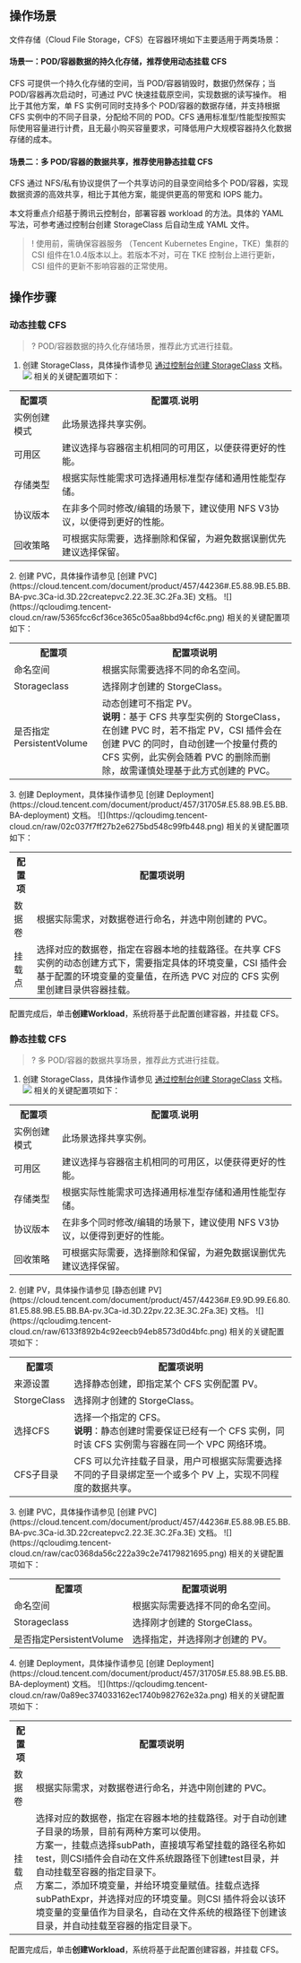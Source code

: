 ## 操作场景

文件存储（Cloud File Storage，CFS）在容器环境如下主要适用于两类场景：

#### 场景一：POD/容器数据的持久化存储，推荐使用动态挂载 CFS

CFS 可提供一个持久化存储的空间，当 POD/容器销毁时，数据仍然保存；当 POD/容器再次启动时，可通过 PVC 快速挂载原空间，实现数据的读写操作。
相比于其他方案，单 FS 实例可同时支持多个 POD/容器的数据存储，并支持根据 CFS 实例中的不同子目录，分配给不同的 POD。CFS 通用标准型/性能型按照实际使用容量进行计费，且无最小购买容量要求，可降低用户大规模容器持久化数据存储的成本。

#### 场景二：多 POD/容器的数据共享，推荐使用静态挂载 CFS

CFS 通过 NFS/私有协议提供了一个共享访问的目录空间给多个 POD/容器，实现数据资源的高效共享，相比于其他方案，能提供更高的带宽和 IOPS 能力。

本文将重点介绍基于腾讯云控制台，部署容器 workload 的方法。具体的 YAML 写法，可参考通过控制台创建 StorageClass 后自动生成 YAML 文件。

>! 使用前，需确保容器服务 （Tencent Kubernetes Engine，TKE）集群的 CSI 组件在1.0.4版本以上。若版本不对，可在 TKE 控制台上进行更新，CSI 组件的更新不影响容器的正常使用。
>

## 操作步骤

### 动态挂载 CFS

>? POD/容器数据的持久化存储场景，推荐此方式进行挂载。
>

1. 创建 StorageClass，具体操作请参见 [通过控制台创建 StorageClass](https://cloud.tencent.com/document/product/457/44235#.E6.8E.A7.E5.88.B6.E5.8F.B0.E6.93.8D.E4.BD.9C.E6.8C.87.E5.BC.95) 文档。
![](https://qcloudimg.tencent-cloud.cn/raw/9df2dac9bc3c053599b610bf7c0e28d7.png)
相关的关键配置项如下：
<table>
	<tr><th>配置项</th><th>配置项.说明</th></tr>
	<tr><td>实例创建模式</td><td>此场景选择共享实例。</td></tr>
	<tr><td>可用区</td><td>建议选择与容器宿主机相同的可用区，以便获得更好的性能。</td></tr>
	<tr><td>存储类型</td><td>根据实际性能需求可选择通用标准型存储和通用性能型存储。</td></tr>
	<tr><td>协议版本</td><td>在非多个同时修改/编辑的场景下，建议使用 NFS V3协议，以便得到更好的性能。</td></tr>
	<tr><td>回收策略</td><td>可根据实际需要，选择删除和保留，为避免数据误删优先建议选择保留。</td></tr>
</table>
2. 创建 PVC，具体操作请参见 [创建 PVC](https://cloud.tencent.com/document/product/457/44236#.E5.88.9B.E5.BB.BA-pvc.3Ca-id.3D.22createpvc2.22.3E.3C.2Fa.3E) 文档。
![](https://qcloudimg.tencent-cloud.cn/raw/5365fcc6cf36ce365c05aa8bbd94cf6c.png)
相关的关键配置项如下：
<table>
	<tr><th>配置项</th><th>配置项说明</th></tr>
	<tr><td>命名空间</td><td>根据实际需要选择不同的命名空间。</td></tr>
	<tr><td>Storageclass</td><td>选择刚才创建的 StorgeClass。</td></tr>
	<tr><td>是否指定PersistentVolume</td><td>动态创建可不指定 PV。</br><b>说明</b>：基于 CFS 共享型实例的 StorgeClass，在创建 PVC 时，若不指定 PV，CSI 插件会在创建 PVC 的同时，自动创建一个按量付费的 CFS 实例，此实例会随着 PVC 的删除而删除，故需谨慎处理基于此方式创建的 PVC。</td></tr>
</table>
3. 创建 Deployment，具体操作请参见 [创建 Deployment](https://cloud.tencent.com/document/product/457/31705#.E5.88.9B.E5.BB.BA-deployment) 文档。
![](https://qcloudimg.tencent-cloud.cn/raw/02c037f7ff27b2e6275bd548c99fb448.png)
相关的关键配置项如下：
<table>
	<tr><th>配置项</th><th>配置项说明</th></tr>
	<tr><td>数据卷</td><td>根据实际需求，对数据卷进行命名，并选中刚创建的 PVC。</td></tr>
	<tr><td>挂载点</td><td>选择对应的数据卷，指定在容器本地的挂载路径。在共享 CFS 实例的动态创建方式下，需要指定具体的环境变量，CSI 插件会基于配置的环境变量的变量值，在所选 PVC 对应的 CFS 实例里创建目录供容器挂载。</td></tr>
</table>
配置完成后，单击<b>创建Workload</b>，系统将基于此配置创建容器，并挂载 CFS。


### 静态挂载 CFS

>? 多 POD/容器的数据共享场景，推荐此方式进行挂载。
>

1. 创建 StorageClass，具体操作请参见 [通过控制台创建 StorageClass](https://cloud.tencent.com/document/product/457/44235#.E6.8E.A7.E5.88.B6.E5.8F.B0.E6.93.8D.E4.BD.9C.E6.8C.87.E5.BC.95) 文档。
![](https://qcloudimg.tencent-cloud.cn/raw/9df2dac9bc3c053599b610bf7c0e28d7.png)
相关的关键配置项如下：
<table>
	<tr><th>配置项</th><th>配置项.说明</th></tr>
	<tr><td>实例创建模式</td><td>此场景选择共享实例。</td></tr>
	<tr><td>可用区</td><td>建议选择与容器宿主机相同的可用区，以便获得更好的性能。</td></tr>
	<tr><td>存储类型</td><td>根据实际性能需求可选择通用标准型存储和通用性能型存储。</td></tr>
	<tr><td>协议版本</td><td>在非多个同时修改/编辑的场景下，建议使用 NFS V3协议，以便得到更好的性能。</td></tr>
	<tr><td>回收策略</td><td>可根据实际需要，选择删除和保留，为避免数据误删优先建议选择保留。</td></tr>
</table>
2. 创建 PV，具体操作请参见 [静态创建 PV](https://cloud.tencent.com/document/product/457/44236#.E9.9D.99.E6.80.81.E5.88.9B.E5.BB.BA-pv.3Ca-id.3D.22pv.22.3E.3C.2Fa.3E) 文档。
![](https://qcloudimg.tencent-cloud.cn/raw/6133f892b4c92eecb94eb8573d0d4bfc.png)
相关的关键配置项如下：
<table>
	<tr><th>配置项</th><th>配置项说明</th></tr>
	<tr><td>来源设置</td><td>选择静态创建，即指定某个 CFS 实例配置 PV。</td></tr>
	<tr><td>StorgeClass</td><td>选择刚才创建的 StorgeClass。</td></tr>
	<tr><td>选择CFS</td><td>选择一个指定的 CFS。</br><b>说明</b>：静态创建时需要保证已经有一个 CFS 实例，同时该 CFS 实例需与容器在同一个 VPC 网络环境。</td></tr>
	<tr><td>CFS子目录</td><td>CFS 可以允许挂载子目录，用户可根据实际需要选择不同的子目录绑定至一个或多个 PV 上，实现不同程度的数据共享。</td></tr>
</table>
3. 创建 PVC，具体操作请参见 [创建 PVC](https://cloud.tencent.com/document/product/457/44236#.E5.88.9B.E5.BB.BA-pvc.3Ca-id.3D.22createpvc2.22.3E.3C.2Fa.3E) 文档。
![](https://qcloudimg.tencent-cloud.cn/raw/cac0368da56c222a39c2e74179821695.png)
相关的关键配置项如下：
<table>
	<tr><th>配置项</th><th>配置项说明</th></tr>
	<tr><td>命名空间</td><td>根据实际需要选择不同的命名空间。</td></tr>
	<tr><td>Storageclass</td><td>选择刚才创建的 StorgeClass。</td></tr>
	<tr><td>是否指定PersistentVolume</td><td>选择指定，并选择刚才创建的 PV。</td></tr>
</table>
4. 创建 Deployment，具体操作请参见 [创建 Deployment](https://cloud.tencent.com/document/product/457/31705#.E5.88.9B.E5.BB.BA-deployment) 文档。
![](https://qcloudimg.tencent-cloud.cn/raw/0a89ec374033162ec1740b982762e32a.png)
相关的关键配置项如下：
<table>
	<tr><th>配置项</th><th>配置项说明</th></tr>
	<tr><td>数据卷</td><td>根据实际需求，对数据卷进行命名，并选中刚创建的 PVC。</td></tr>
	<tr><td>挂载点</td><td>选择对应的数据卷，指定在容器本地的挂载路径。对于自动创建子目录的场景，目前有两种方案可以使用。</br>方案一，挂载点选择subPath，直接填写希望挂载的路径名称如test，则CSI插件会自动在文件系统跟路径下创建test目录，并自动挂载至容器的指定目录下。</br>方案二，添加环境变量，并给环境变量赋值。挂载点选择subPathExpr，并选择对应的环境变量。则CSI 插件将会以该环境变量的变量值作为目录名，自动在文件系统的根路径下创建该目录，并自动挂载至容器的指定目录下。</td></tr>
</table>
配置完成后，单击<b>创建Workload</b>，系统将基于此配置创建容器，并挂载 CFS。

